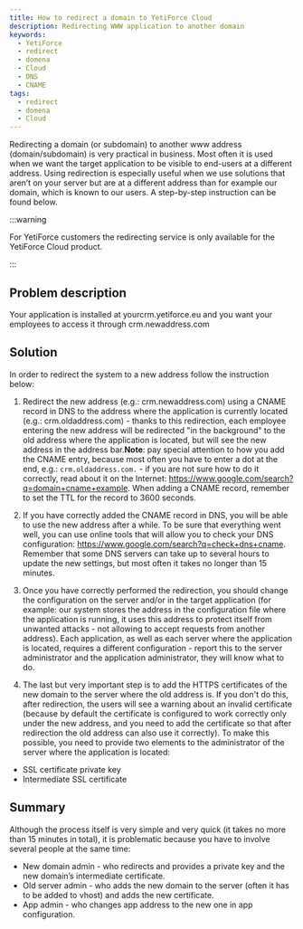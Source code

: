 ```yaml
---
title: How to redirect a domain to YetiForce Cloud
description: Redirecting WWW application to another domain
keywords:
  - YetiForce
  - redirect
  - domena
  - Cloud
  - DNS
  - CNAME
tags:
  - redirect
  - domena
  - Cloud
---
```


Redirecting a domain (or subdomain) to another www address (domain/subdomain) is very practical in business. Most often it is used when we want the target application to be visible to end-users at a different address. Using redirection is especially useful when we use solutions that aren’t on your server but are at a different address than for example our domain, which is known to our users. A step-by-step instruction can be found below.

:::warning

For YetiForce customers the redirecting service is only available for the YetiForce Cloud product.

:::

## Problem description

Your application is installed at yourcrm.yetiforce.eu and you want your employees to access it through crm.newaddress.com

## Solution

In order to redirect the system to a new address follow the instruction below:

1. Redirect the new address (e.g.: crm.newaddress.com) using a CNAME record in DNS to the address where the application is currently located (e.g.: crm.oldaddress.com) - thanks to this redirection, each employee entering the new address will be redirected "in the background" to the old address where the application is located, but will see the new address in the address bar.**Note**: pay special attention to how you add the CNAME entry, because most often you have to enter a dot at the end, e.g.: `crm.oldaddress.com.` - if you are not sure how to do it correctly, read about it on the Internet: https://www.google.com/search?q=domain+cname+example. When adding a CNAME record, remember to set the TTL for the record to 3600 seconds.

2. If you have correctly added the CNAME record in DNS, you will be able to use the new address after a while. To be sure that everything went well, you can use online tools that will allow you to check your DNS configuration: https://www.google.com/search?q=check+dns+cname. Remember that some DNS servers can take up to several hours to update the new settings, but most often it takes no longer than 15 minutes.

3. Once you have correctly performed the redirection, you should change the configuration on the server and/or in the target application (for example: our system stores the address in the configuration file where the application is running, it uses this address to protect itself from unwanted attacks - not allowing to accept requests from another address). Each application, as well as each server where the application is located, requires a different configuration - report this to the server administrator and the application administrator, they will know what to do.

4. The last but very important step is to add the HTTPS certificates of the new domain to the server where the old address is. If you don't do this, after redirection, the users will see a warning about an invalid certificate (because by default the certificate is configured to work correctly only under the new address, and you need to add the certificate so that after redirection the old address can also use it correctly). To make this possible, you need to provide two elements to the administrator of the server where the application is located:
  - SSL certificate private key
  - Intermediate SSL certificate

## Summary

Although the process itself is very simple and very quick (it takes no more than 15 minutes in total), it is problematic because you have to involve several people at the same time:

- New domain admin - who redirects and provides a private key and the new domain’s intermediate certificate.
- Old server admin - who adds the new domain to the server (often it has to be added to vhost) and adds the new certificate.
- App admin - who changes app address to the new one in app configuration.
